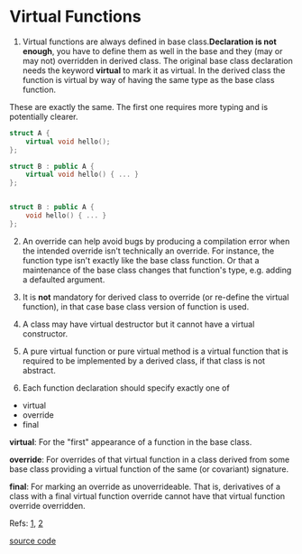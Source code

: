 # Virtual Functions

1) Virtual functions are always defined in base class.**Declaration is not enough**, you have to define them as well in the base and they
(may or may not) overridden in derived class. The original base class declaration needs the keyword **virtual** to mark it as virtual.
 In the derived class the function is virtual by way of having the same type as the base class function.

These are exactly the same. The first one requires more typing and is potentially clearer.

```cpp
struct A {
    virtual void hello();
};

struct B : public A {
    virtual void hello() { ... }
};


struct B : public A {
    void hello() { ... }
};
```


2) An override can help avoid bugs by producing a compilation error when the intended override isn't technically an override. For instance,
the function type isn't exactly like the base class function. Or that a maintenance of the base class changes that function's type,
e.g. adding a defaulted argument.

3) It is **not** mandatory for derived class to override (or re-define the virtual function), in that case base class version of function is used.

4) A class may have virtual destructor but it cannot have a virtual constructor.

5) A pure virtual function or pure virtual method is a virtual function that is required to be implemented by a derived class,
if that class is not abstract.

6) Each function declaration should specify exactly one of
- virtual
- override
- final

**virtual**: For the "first" appearance of a function in the base class.

**override**: For overrides of that virtual function in a class derived from some base class providing a virtual function of the same (or covariant) signature.

**final**: For marking an override as unoverrideable. That is, derivatives of a class with a final virtual function override cannot have that virtual function override overridden.

Refs: [1](https://www.geeksforgeeks.org/virtual-function-cpp/), [2](https://stackoverflow.com/questions/39932391/should-i-use-virtual-override-or-both-keywords)


[source code](../src/class/virtual_function_abstract_class.cpp)




